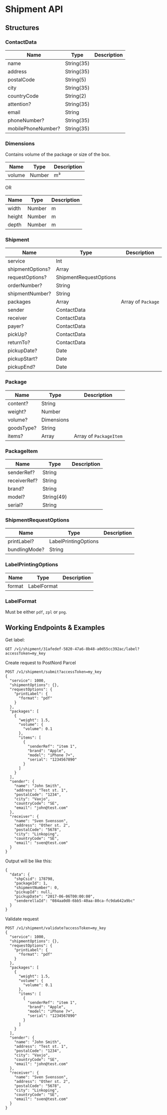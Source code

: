 # Shipment API

## Structures

### ContactData

| Name                   | Type       | Description                             |
| ---------------------- | ---------- | --------------------------------------- |
| name | String(35) | |
| address | String(35) | |
| postalCode | String(5) | |
| city | String(35) | |
| countryCode | String(2) | |
| attention? | String(35) | |
| email | String | |
| phoneNumber? | String(35) | |
| mobilePhoneNumber? | String(35) |  |

### Dimensions

Contains volume of the package or size of the box.

| Name                   | Type       | Description                             |
| ---------------------- | ---------- | --------------------------------------- |
| volume                 | Number     | m³                                      |

OR

| Name                   | Type       | Description                             |
| ---------------------- | ---------- | --------------------------------------- |
| width                  | Number     | m                                       |
| height                 | Number     | m                                       |
| depth                  | Number     | m                                       |

### Shipment

| Name                   | Type       | Description                             |
| ---------------------- | ---------- | --------------------------------------- |
| service | Int | |
| shipmentOptions? | Array | |
| requestOptions? | ShipmentRequestOptions | |
| orderNumber? | String | |
| shipmentNumber? | String | |
| packages | Array | Array of `Package` |
| sender | ContactData | |
| receiver | ContactData | |
| payer? | ContactData | |
| pickUp? | ContactData | |
| returnTo? | ContactData | |
| pickupDate? | Date | |
| pickupStart? | Date | |
| pickupEnd? | Date | |

### Package

| Name                   | Type       | Description                             |
| ---------------------- | ---------- | --------------------------------------- |
| content? | String | |
| weight? | Number | |
| volume? | Dimensions | |
| goodsType? | String | |
| items? | Array | Array of `PackageItem` |

### PackageItem

| Name                   | Type       | Description                             |
| ---------------------- | ---------- | --------------------------------------- |
| senderRef? | String | |
| receiverRef? | String | |
| brand? | String | |
| model? | String(49) | |
| serial? | String | |

### ShipmentRequestOptions

| Name                   | Type       | Description                             |
| ---------------------- | ---------- | --------------------------------------- |
| printLabel? | LabelPrintingOptions | |
| bundlingMode? | String | |

### LabelPrintingOptions

| Name                   | Type       | Description                             |
| ---------------------- | ---------- | --------------------------------------- |
| format | LabelFormat | |

### LabelFormat

Must be either `pdf`, `zpl` or `png`.

## Working Endpoints & Examples

Get label:
```
GET /v1/shipment/31afedef-5820-47a6-8b48-a0d55cc392ac/label?accessToken=my_key
```

Create request to PostNord Parcel

```
POST /v1/shipment/submit?accessToken=my_key
{
  "service": 1000,
  "shipmentOptions": {},
  "requestOptions": {
    "printLabel": {
      "format": "pdf"
    }
  },
  "packages": [
    {
      "weight": 1.5,
      "volume": {
        "volume": 0.1
      },
      "items": [
        {
          "senderRef": "item 1",
          "brand": "Apple",
          "model": "iPhone 7+",
          "serial": "1234567890"
        }
      ]
    }
  ],
  "sender": {
    "name": "John Smith",
    "address": "Test st. 1",
    "postalCode": "1234",
    "city": "Vaxjo",
    "countryCode": "SE",
    "email": "john@test.com"
  },
  "receiver": {
    "name": "Sven Svensson",
    "address": "Other st. 2",
    "postalCode": "5678",
    "city": "Linkoping",
    "countryCode": "SE",
    "email": "sven@test.com"
  }
}
```

Output will be like this:
```
{
  "data": {
    "shpCsid": 178798,
    "packageId": 1,
    "shipmentNumber": 0,
    "pickupId": null,
    "pickupDate": "2017-06-06T00:00:00",
    "senderellaId": "084aa0d8-6bb5-40aa-80ca-fc9da642a9bc"
  }
}
```

Validate request

```
POST /v1/shipment/validate?accessToken=my_key
{
  "service": 1000,
  "shipmentOptions": {},
  "requestOptions": {
    "printLabel": {
      "format": "pdf"
    }
  },
  "packages": [
    {
      "weight": 1.5,
      "volume": {
        "volume": 0.1
      },
      "items": [
        {
          "senderRef": "item 1",
          "brand": "Apple",
          "model": "iPhone 7+",
          "serial": "1234567890"
        }
      ]
    }
  ],
  "sender": {
    "name": "John Smith",
    "address": "Test st. 1",
    "postalCode": "1234",
    "city": "Vaxjo",
    "countryCode": "SE",
    "email": "john@test.com"
  },
  "receiver": {
    "name": "Sven Svensson",
    "address": "Other st. 2",
    "postalCode": "5678",
    "city": "Linkoping",
    "countryCode": "SE",
    "email": "sven@test.com"
  }
}
```

